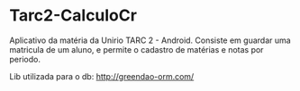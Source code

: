 Tarc2-CalculoCr
===============

Aplicativo da matéria da Unirio TARC 2 - Android.
Consiste em guardar uma matricula de um aluno, e permite o cadastro de matérias e notas por periodo.

Lib utilizada para o db: http://greendao-orm.com/
